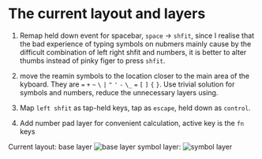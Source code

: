 # The current layout and layers
1. Remap held down event for spacebar, `space` -> `shfit`, since I realise that 
   the bad experience of typing symbols on nubmers mainly cause by the difficult 
   combination of left right shfit and numbers, it is better to alter thumbs 
   instead of pinky figer to press `shfit`.

2. move the reamin symbols to the location closer to the main area of the 
   kyboard. They are `=` `+` `~`  `\` `|` `"` `'` `-` `\_` `=` `[` `]` `{` `}`.
Use trivial solution for symbols and numbers, reduce the unnecessary layers 
using.

3. Map `left shfit` as tap-held keys, tap as `escape`, held down as `control`.

4. Add number pad layer for convenient calculation, active key is the `fn` keys 

Current layout:
base layer
![base layer](main/img/curretBaseLayer.png?raw=true)
symbol layer:
![symbol layer](main/img/currentSymbollayer.png?raw=true)

    
